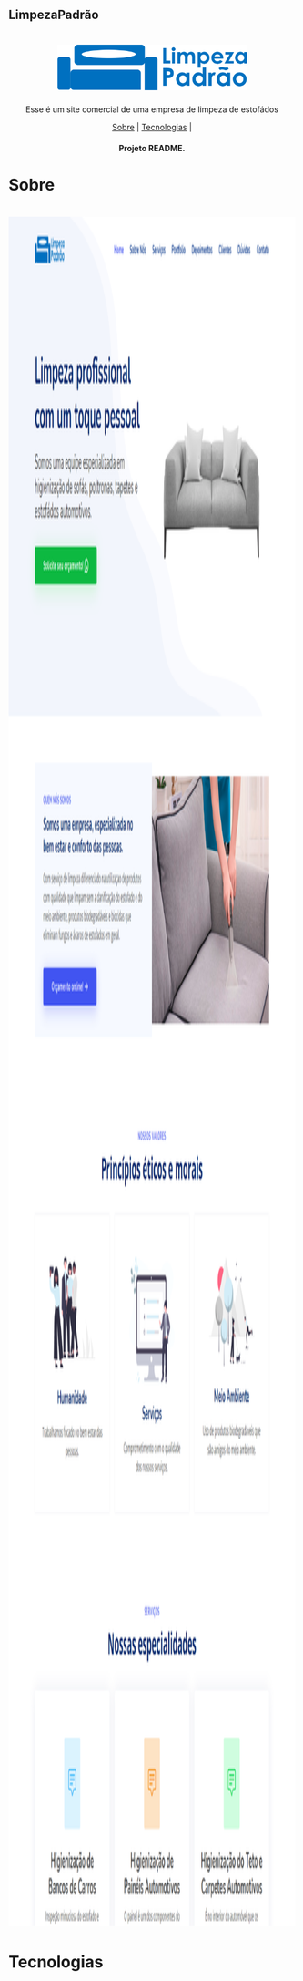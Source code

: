 ## LimpezaPadrão



<h1 align="center">
    <img alt="limpezapadrao" title="limpezapadrao" src="https://github.com/luanaAlm/limpezapadrao/blob/main/static/img/logo2.png" height="80"  />
</h1>
<p align="center">Esse é um site comercial de uma empresa de limpeza de estofádos</p>

<p align="center">
    <a href="#sobre">Sobre</a> | 
    <a href="#Tecnologias">Tecnologias</a> | 
</p>

<h4 align="center"> Projeto README.</h4>

# Sobre

<h1 align = "center">
    <img alt = "limpezapadrao" title = "limpezapadrao" src = "https://github.com/luanaAlm/limpezapadrao/blob/main/static/img/screencapture-limpezapadrao-herokuapp-2021-10-18-19_32_44.png" height="3000"/>
</h1>




# Tecnologias
